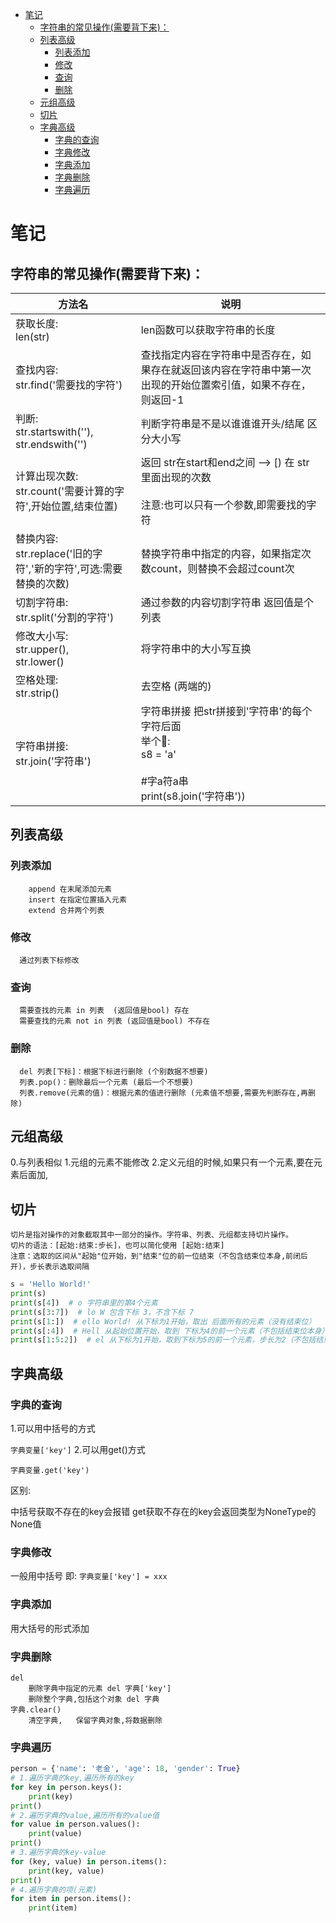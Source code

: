 <!-- TOC -->
* [笔记](#)
  * [字符串的常见操作(需要背下来)：](#----)
  * [列表高级](#)
    * [列表添加](#)
    * [修改](#)
    * [查询](#)
    * [删除](#)
  * [元组高级](#)
  * [切片](#)
  * [字典高级](#)
    * [字典的查询](#)
    * [字典修改](#)
    * [字典添加](#)
    * [字典删除](#)
    * [字典遍历](#)
<!-- TOC -->

# 笔记

## 字符串的常见操作(需要背下来)：

| 方法名                                              | 说明                                                                                             |
|--------------------------------------------------|------------------------------------------------------------------------------------------------|
| 获取长度:<br/>len(str)                               | len函数可以获取字符串的长度                                                                                |
| 查找内容:<br/>str.find('需要找的字符')                     | 查找指定内容在字符串中是否存在，如果存在就返回该内容在字符串中第一次出现的开始位置索引值，如果不存在，则返回-1                                       |
| 判断:<br/>str.startswith(''),<br/>str.endswith('') | 判断字符串是不是以谁谁谁开头/结尾   区分大小写                                                                      |
| 计算出现次数:<br/>str.count('需要计算的字符',开始位置,结束位置)       | 返回 str在start和end之间 --> [) 在 str 里面出现的次数  <br/><br/>注意:也可以只有一个参数,即需要找的字符                        |
| 替换内容:<br/>str.replace('旧的字符','新的字符',可选:需要替换的次数)  | 替换字符串中指定的内容，如果指定次数count，则替换不会超过count次                                                          |
| 切割字符串:<br/>str.split('分割的字符')                    | 通过参数的内容切割字符串  返回值是个列表                                                                          |
| 修改大小写:<br/>str.upper(),<br/>str.lower()          | 将字符串中的大小写互换                                                                                    |
| 空格处理:<br/>str.strip()                            | 去空格 (两端的)                                                                                      |
| 字符串拼接:<br/>str.join('字符串')                       | 字符串拼接 把str拼接到'字符串'的每个字符后面 <br/> 举个🌰:<br/> s8 = 'a' <br/><br/>#字a符a串<br/>print(s8.join('字符串')) |

## 列表高级

### 列表添加

```text
    append 在末尾添加元素
    insert 在指定位置插入元素
    extend 合并两个列表
```

### 修改

```text
  通过列表下标修改
```

### 查询

```text
  需要查找的元素 in 列表  (返回值是bool) 存在
  需要查找的元素 not in 列表 (返回值是bool) 不存在
```

### 删除

```text
  del 列表[下标]：根据下标进行删除 (个别数据不想要)
  列表.pop()：删除最后一个元素 (最后一个不想要)
  列表.remove(元素的值)：根据元素的值进行删除 (元素值不想要,需要先判断存在,再删除)
```

## 元组高级

0.与列表相似
1.元组的元素不能修改
2.定义元组的时候,如果只有一个元素,要在元素后面加,

## 切片

    切片是指对操作的对象截取其中一部分的操作。字符串、列表、元组都支持切片操作。
    切片的语法：[起始:结束:步长]，也可以简化使用 [起始:结束]
    注意：选取的区间从"起始"位开始，到"结束"位的前一位结束（不包含结束位本身,前闭后开)，步长表示选取间隔

```python
s = 'Hello World!'
print(s)
print(s[4])  # o 字符串里的第4个元素
print(s[3:7])  # lo W 包含下标 3，不含下标 7
print(s[1:])  # ello World! 从下标为1开始，取出 后面所有的元素（没有结束位）
print(s[:4])  # Hell 从起始位置开始，取到 下标为4的前一个元素（不包括结束位本身）
print(s[1:5:2])  # el 从下标为1开始，取到下标为5的前一个元素，步长为2（不包括结束位本身）
```

## 字典高级

### 字典的查询

1.可以用中括号的方式

``字典变量['key']``
2.可以用get()方式

``字典变量.get('key')``

区别:

中括号获取不存在的key会报错
get获取不存在的key会返回类型为NoneType的None值

### 字典修改

一般用中括号 即: ``字典变量['key'] = xxx ``

### 字典添加

用大括号的形式添加

### 字典删除

    del
        删除字典中指定的元素 del 字典['key']
        删除整个字典,包括这个对象 del 字典
    字典.clear()
        清空字典,   保留字典对象,将数据删除

### 字典遍历

```python
person = {'name': '老金', 'age': 18, 'gender': True}
# 1.遍历字典的key,遍历所有的key
for key in person.keys():
    print(key)
print()
# 2.遍历字典的value,遍历所有的value值
for value in person.values():
    print(value)
print()
# 3.遍历字典的key-value
for (key, value) in person.items():
    print(key, value)
print()
# 4.遍历字典的项(元素)
for item in person.items():
    print(item)
```